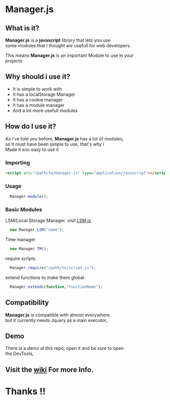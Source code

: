 # **Manager.js**

## What is it?

**Manager.js** is a **javascript** library that lets you use  
some modules that I thought are usefull for web developers.  
  
This means **Manager.js** is an important Module to use in your  
projects

## Why should i use it?

+   It is simple to work with
+   It has a localStorage Manager
+   It has a cookie manager
+   It has a module manager
+   And a lot more usefull modules

## How do I use it?

As i've told you before, **Manager.js** has a lot of modules,  
so it must have been simple to use, that's why i  
Made it soo easy to use it

### Importing

```html
<script src="/path/to/manager.js" type="application/javascript"></script>
```

### Usage

```javascript
  Manager.module();
``` 
### Basic Modules
LSM/Local Storage Manager. visit [LSM.js](https://github.com/kevinJ045/LSM_js/)
```javascript
  new Manager.LSM("name");
```
Time manager
```javascript
  new Manager.TM();
```
require scripts
```javascript
  Manager.require("/path/to/script.js");
```
extend functions to make them global
```javascript
  Manager.extends(function,"functionName");
```

## Compatibility

**Manager.js** is compatible with almost everywhere.  
but it currently needs Jquery as a main executor,

## Demo

There is a demo at this repo, open it and be sure to open  
the DevTools,

## Visit the [wiki](https://github.com/NextSpot045/Managerjs/wiki) For more Info.

# Thanks !!
